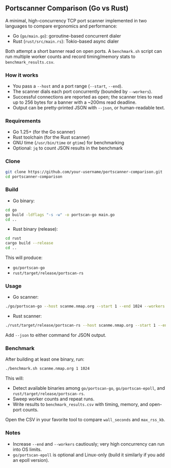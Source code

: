 ## Portscanner Comparison (Go vs Rust)

A minimal, high-concurrency TCP port scanner implemented in two languages to compare ergonomics and performance:

- Go (`go/main.go`): goroutine-based concurrent dialer
- Rust (`rust/src/main.rs`): Tokio-based async dialer

Both attempt a short banner read on open ports. A `benchmark.sh` script can run multiple worker counts and record timing/memory stats to `benchmark_results.csv`.

### How it works

- You pass a `--host` and a port range (`--start`, `--end`).
- The scanner dials each port concurrently (bounded by `--workers`).
- Successful connections are reported as open; the scanner tries to read up to 256 bytes for a banner with a ~200ms read deadline.
- Output can be pretty-printed JSON with `--json`, or human-readable text.

### Requirements

- Go 1.25+ (for the Go scanner)
- Rust toolchain (for the Rust scanner)
- GNU time (`/usr/bin/time` or `gtime`) for benchmarking
- Optional: `jq` to count JSON results in the benchmark

### Clone

```bash
git clone https://github.com/your-username/portscanner-comparison.git
cd portscanner-comparison
```

### Build

- Go binary:

```bash
cd go
go build -ldflags "-s -w" -o portscan-go main.go
cd ..
```

- Rust binary (release):

```bash
cd rust
cargo build --release
cd ..
```

This will produce:

- `go/portscan-go`
- `rust/target/release/portscan-rs`

### Usage

- Go scanner:

```bash
./go/portscan-go --host scanme.nmap.org --start 1 --end 1024 --workers 500 --timeout 300 --adaptive --retries 1
```

- Rust scanner:

```bash
./rust/target/release/portscan-rs --host scanme.nmap.org --start 1 --end 1024 --workers 500 --timeout 300 --adaptive --retries 1
```

Add `--json` to either command for JSON output.

### Benchmark

After building at least one binary, run:

```bash
./benchmark.sh scanme.nmap.org 1 1024
```

This will:

- Detect available binaries among `go/portscan-go`, `go/portscan-epoll`, and `rust/target/release/portscan-rs`.
- Sweep worker counts and repeat runs.
- Write results to `benchmark_results.csv` with timing, memory, and open-port counts.

Open the CSV in your favorite tool to compare `wall_seconds` and `max_rss_kb`.

### Notes

- Increase `--end` and `--workers` cautiously; very high concurrency can run into OS limits.
- `go/portscan-epoll` is optional and Linux-only (build it similarly if you add an epoll version).


